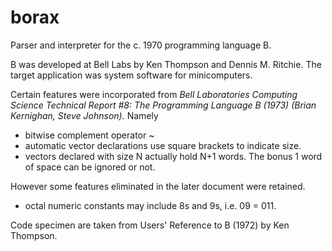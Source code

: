 # borax

Parser and interpreter for the c. 1970 programming language B.

B was developed at Bell Labs by Ken Thompson and Dennis M. Ritchie. The
target application was system software for minicomputers.

Certain features were incorporated from *Bell Laboratories Computing Science
Technical Report #8: The Programming Language B (1973) (Brian Kernighan, Steve Johnson).*
Namely

- bitwise complement operator ~
- automatic vector declarations use square brackets to indicate size.
- vectors declared with size N actually hold N+1 words. The bonus 1 word
of space can be ignored or not.

However some features eliminated in the later document were retained.

- octal numeric constants may include 8s and 9s, i.e. 09 = 011.

Code specimen are taken from Users' Reference to B (1972) by Ken Thompson.
